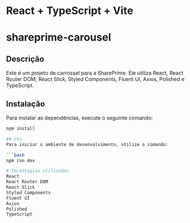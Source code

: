 # React + TypeScript + Vite

# shareprime-carousel

## Descrição
Este é um projeto de carrossel para a SharePrime. Ele utiliza React, React Router DOM, React Slick, Styled Components, Fluent UI, Axios, Polished e TypeScript.

## Instalação
Para instalar as dependências, execute o seguinte comando:
```bash
npm install

## Uso
Para iniciar o ambiente de desenvolvimento, utilize o comando:

```bash
npm run dev

# Tecnologias utilizadas
React
React Router DOM
React Slick
Styled Components
Fluent UI
Axios
Polished
TypeScript
